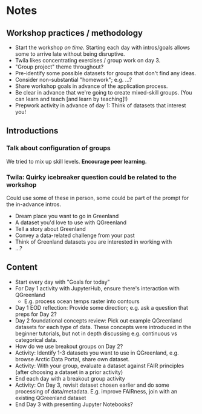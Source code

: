 # Notes

## Workshop practices / methodology

* Start the workshop _on time_. Starting each day with intros/goals allows some to
  arrive late without being disruptive.
* Twila likes concentrating exercises / group work on day 3.
* "Group project" theme throughout?
* Pre-identify some possible datasets for groups that don't find any ideas.
* Consider non-substantial "homework"; e.g. ...?
* Share workshop goals in advance of the application process.
* Be clear in advance that we're going to create mixed-skill groups. (You can learn and
  teach [and learn by teaching]!)
* Prepwork activity in advance of day 1: Think of datasets that interest you!


## Introductions

### Talk about configuration of groups

We tried to mix up skill levels. **Encourage peer learning.**


### Twila: Quirky icebreaker question could be related to the workshop

Could use some of these in person, some could be part of the prompt for the in-advance
intros.

* Dream place you want to go in Greenland
* A dataset you'd love to use with QGreenland
* Tell a story about Greenland
* Convey a data-related challenge from your past
* Think of Greenland datasets you are interested in working with
* ...?


## Content

* Start every day with "Goals for today"
* For Day 1 activity with JupyterHub, ensure there's interaction with QGreenland
    * E.g. process ocean temps raster into contours
* Day 1 EOD reflection: Provide some direction; e.g. ask a question that preps for Day
  2?
* Day 2 foundational concepts review: Pick out example QGreenland datasets for each type
  of data. These concepts were introduced in the beginner tutorials, but not in depth
  discussing e.g. continuous vs categorical data.
* How do we use breakout groups on Day 2?
* Activity: Identify 1-3 datasets you want to use in QGreenland, e.g. browse Arctic Data
  Portal, share own dataset.
* Activity: With your group, evaluate a dataset against FAIR principles (after choosing
  a dataset in a prior activity)
* End each day with a breakout group activity
* Activity: On Day 3, revisit dataset chosen earlier and do some processing of
  data/metadata. E.g. improve FAIRness, join with an existing QGreenland dataset
* End Day 3 with presenting Jupyter Notebooks?
